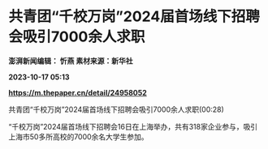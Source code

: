 # 共青团“千校万岗”2024届首场线下招聘会吸引7000余人求职
**澎湃新闻编辑： 忻燕 素材来源：新华社**

**2023-10-17 05:13**

**https://m.thepaper.cn/detail/24958052**

共青团“千校万岗”2024届首场线下招聘会吸引7000余人求职(00:28)

“千校万岗”2024届首场线下招聘会16日在上海举办，共有318家企业参与，吸引上海市50多所高校的7000余名大学生参加。